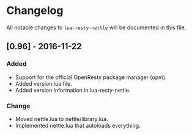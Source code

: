 # Changelog

All notable changes to `lua-resty-nettle` will be documented in this file.

## [0.96] - 2016-11-22
### Added
- Support for the official OpenResty package manager (opm).
- Added version.lua file.
- Added version information in lua-resty-nettle.

### Change
- Moved nettle.lua to nettle/library.lua.
- Implemented nettle.lua that autoloads everything.